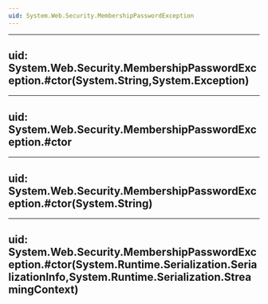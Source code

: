```yaml
---
uid: System.Web.Security.MembershipPasswordException
---
```


---
uid: System.Web.Security.MembershipPasswordException.#ctor(System.String,System.Exception)
---

---
uid: System.Web.Security.MembershipPasswordException.#ctor
---

---
uid: System.Web.Security.MembershipPasswordException.#ctor(System.String)
---

---
uid: System.Web.Security.MembershipPasswordException.#ctor(System.Runtime.Serialization.SerializationInfo,System.Runtime.Serialization.StreamingContext)
---
